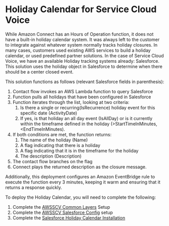 # Holiday Calendar for Service Cloud Voice
While Amazon Connect has an Hours of Operation function, it does not have a built-in holiday calendar system. It was always left to the customer to integrate against whatever system normally tracks holiday closures. In many cases, customers used existing AWS services to build a holiday calendar, or used predefined partner solutions. In the case of Service Cloud Voice, we have an available Holiday tracking systems already: Salesforce. This solution uses the holiday object in Salesforce to determine when there should be a center closed event.

This solution functions as follows (relevant Salesforce fields in parenthesis):
1.  Contact flow invokes an AWS Lambda function to query Salesforce
2.  Function pulls all holidays that have been configured in Salesforce
3.  Function iterates through the list, looking at two criteria:
    1. Is there a single or recurring(IsRecurrence) holiday event for this specific date (ActivityDate)
    2. If yes, is that holiday an all day event (IsAllDay) or is it currently within the timeframe defined in the holiday (>StartTimeInMinutes, <EndTimeInMinutes).
4. If both conditions are met, the function returns:
    1. The name of the holiday (Name)
    2. A flag indicating that there is a holiday
    3. A flag indicating that it is in the timeframe for the holiday
    4. The description (Description)
5. The contact flow branches on the flag
6. Connect plays the returned description as the closure message.

Additionally, this deployment configures an Amazon EventBridge rule to execute the function every 3 minutes, keeping it warm and ensuring that it returns a response quickly.

To deploy the Holiday Calendar, you will need to complete the following:
1. Complete the [AWSSCV Common Layers](../../Common/AWSSCV-CommonLayers/readme.md) Setup
2. Complete the [AWSSCV Salesforce Config](../../Common/AWSSCV-SalesforceConfig/readme.md) setup
3. Complete the [Salesforce Holiday Calendar Installation](Docs/installation_instructions.md)
